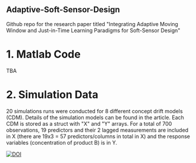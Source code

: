## Adaptive-Soft-Sensor-Design
Github repo for the research paper titled "Integrating Adaptive Moving Window and Just-in-Time Learning Paradigms for Soft-Sensor Design"

# 1. Matlab Code 
TBA

# 2. Simulation Data
20 simulations runs were conducted for 8 different concept drift models (CDM). Details of the simulation models can be found in the article. Each CDM is stored as a struct with "X" and "Y" arrays. For a total of 700 observations, 19 predictors and their 2 lagged measurements are included in X (there are 19x3 = 57 predictors/columns in total in X) and the response variables (concentration of product B) is in Y.

[![DOI](https://zenodo.org/badge/DOI/10.5281/zenodo.2619947.svg)](https://doi.org/10.5281/zenodo.2619947)

